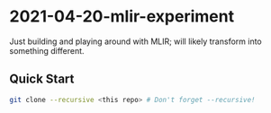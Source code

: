 # 2021-04-20-mlir-experiment
Just building and playing around with MLIR; will likely transform into something different.

## Quick Start

```sh
git clone --recursive <this repo> # Don't forget --recursive!
```
